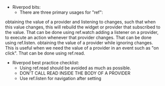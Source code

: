 - Riverpod bits:
  - There are three primary usages for "ref":

obtaining the value of a provider and listening to changes, such that when this value changes, this will rebuild the widget or provider that subscribed to the value. That can be done using ref.watch
adding a listener on a provider, to execute an action whenever that provider changes.
That can be done using ref.listen.
obtaining the value of a provider while ignoring changes. This is useful when we need the value of a provider in an event such as "on click". That can be done using ref.read.

- Riverpod best practice checklist:
  - Using ref.read should be avoided as much as possible.
  - DON'T CALL READ INSIDE THE BODY OF A PROVIDER
  - Use ref.listen for navigation after setting
